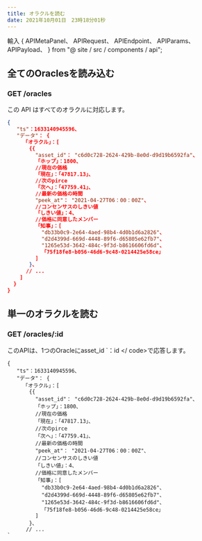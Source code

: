 ```yaml
---
title: オラクルを読む
date: 2021年10月01日　23時18分01秒
---
```


輸入 { APIMetaPanel、 APIRequest、 APIEndpoint、 APIParams、 APIPayload、 } from "@ site / src / components / api";

## 全てのOraclesを読み込む

### GET /oracles

この API はすべてのオラクルに対応します。

<APIEndpoint base="https://leaf-api.pando.im/api" url="/oracles" />

<APIMetaPanel />

<APIRequest title="すべてのオラクルを読む" method="GET" isPublic base="https://leaf-api.pando.im/api" url='/oracles' />

```json title="Response"
{
   "ts"：1633140945596、
   "データ"： {
     「オラクル」：[
       {{
         "asset_id"： "c6d0c728-2624-429b-8e0d-d9d19b6592fa"、
         「ホップ」：1800、
         //現在の価格
         「現在」：「47817.13」、
         //次のpirce
         「次へ」：「47759.41」、
         //最新の価格の時間
         "peek_at"： "2021-04-27T06：00：00Z"、
         //コンセンサスのしきい値
         「しきい値」：4、
         //価格に同意したメンバー
         「知事」：[
           "db33b0c9-2e64-4aed-98b4-4d0b1d6a2826"、
           "d2d4399d-669d-4448-89f6-d65805e62fb7"、
           "1265e53d-3642-484c-9f3d-b8616606fd6d"、
           「75f18fe8-b056-46d6-9c48-0214425e58ce」
         ]
       }、
      // ...
    ]
  }
}
```

## 単一のオラクルを読む

### GET /oracles/:id

このAPIは、1つのOracleにasset_id `：id </ code>で応答します。</p>

<p spaces-before="0">

<APIEndpoint base="https://leaf-api.pando.im/api" url="/oracles/:id" /></p>

<p spaces-before="0">

<APIMetaPanel /></p>

<p spaces-before="0"><APIParams
  p-id="the asset id"
  p-id-required="{true}"
/></p>

<p spaces-before="0"><APIRequest
  title="1つのオラクルを読む"
  method="GET"
  isPublic
 base="https://leaf-api.pando.im/api"
  url='/oracles/c6d0c728-2624-429b-8e0d-d9d19b6592fa'
/></p>

<pre><code class="json title="Response"">{
   "ts"：1633140945596、
   "データ"： {
     「オラクル」：[
       {{
         "asset_id"： "c6d0c728-2624-429b-8e0d-d9d19b6592fa"、
         「ホップ」：1800、
         //現在の価格
         「現在」：「47817.13」、
         //次のpirce
         「次へ」：「47759.41」、
         //最新の価格の時間
         "peek_at"： "2021-04-27T06：00：00Z"、
         //コンセンサスのしきい値
         「しきい値」：4、
         //価格に同意したメンバー
         「知事」：[
           "db33b0c9-2e64-4aed-98b4-4d0b1d6a2826"、
           "d2d4399d-669d-4448-89f6-d65805e62fb7"、
           "1265e53d-3642-484c-9f3d-b8616606fd6d"、
           「75f18fe8-b056-46d6-9c48-0214425e58ce」
         ]
       }、
      // ...
`</pre>
